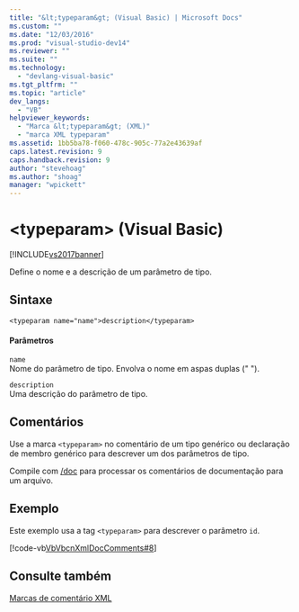 ```yaml
---
title: "&lt;typeparam&gt; (Visual Basic) | Microsoft Docs"
ms.custom: ""
ms.date: "12/03/2016"
ms.prod: "visual-studio-dev14"
ms.reviewer: ""
ms.suite: ""
ms.technology: 
  - "devlang-visual-basic"
ms.tgt_pltfrm: ""
ms.topic: "article"
dev_langs: 
  - "VB"
helpviewer_keywords: 
  - "Marca &lt;typeparam&gt; (XML)"
  - "marca XML typeparam"
ms.assetid: 1bb5ba78-f060-478c-905c-77a2e43639af
caps.latest.revision: 9
caps.handback.revision: 9
author: "stevehoag"
ms.author: "shoag"
manager: "wpickett"
---
```

# &lt;typeparam&gt; (Visual Basic)
[!INCLUDE[vs2017banner](../../../csharp/includes/vs2017banner.md)]

Define o nome e a descrição de um parâmetro de tipo.  
  
## Sintaxe  
  
```  
<typeparam name="name">description</typeparam>  
```  
  
#### Parâmetros  
 `name`  
 Nome do parâmetro de tipo.  Envolva o nome em aspas duplas \(" "\).  
  
 `description`  
 Uma descrição do parâmetro de tipo.  
  
## Comentários  
 Use a marca `<typeparam>` no comentário de um tipo genérico ou declaração de membro genérico para descrever um dos parâmetros de tipo.  
  
 Compile com [\/doc](../../../visual-basic/reference/command-line-compiler/doc.md) para processar os comentários de documentação para um arquivo.  
  
## Exemplo  
 Este exemplo usa a tag `<typeparam>` para descrever o parâmetro `id`.  
  
 [!code-vb[VbVbcnXmlDocComments#8](../../../visual-basic/language-reference/xmldoc/codesnippet/VisualBasic/typeparam_1.vb)]  
  
## Consulte também  
 [Marcas de comentário XML](../../../visual-basic/language-reference/xmldoc/recommended-xml-tags-for-documentation-comments.md)